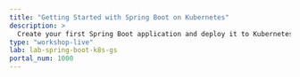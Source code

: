 ```yaml
---
title: "Getting Started with Spring Boot on Kubernetes"
description: >
  Create your first Spring Boot application and deploy it to Kubernetes
type: "workshop-live"
lab: lab-spring-boot-k8s-gs
portal_num: 1000
---
```

